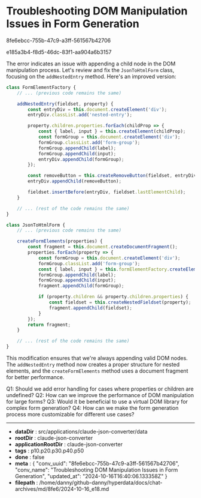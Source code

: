 # Troubleshooting DOM Manipulation Issues in Form Generation

8fe6ebcc-755b-47c9-a3ff-561567b42706

e185a3b4-f8d5-46dc-83f1-aa904a6b3157

 The error indicates an issue with appending a child node in the DOM manipulation process. Let's review and fix the `JsonToHtmlForm` class, focusing on the `addNestedEntry` method. Here's an improved version:

```javascript
class FormElementFactory {
    // ... (previous code remains the same)

    addNestedEntry(fieldset, property) {
        const entryDiv = this.document.createElement('div');
        entryDiv.classList.add('nested-entry');

        property.children.properties.forEach(childProp => {
            const { label, input } = this.createElement(childProp);
            const formGroup = this.document.createElement('div');
            formGroup.classList.add('form-group');
            formGroup.appendChild(label);
            formGroup.appendChild(input);
            entryDiv.appendChild(formGroup);
        });

        const removeButton = this.createRemoveButton(fieldset, entryDiv);
        entryDiv.appendChild(removeButton);

        fieldset.insertBefore(entryDiv, fieldset.lastElementChild);
    }

    // ... (rest of the code remains the same)
}

class JsonToHtmlForm {
    // ... (previous code remains the same)

    createFormElements(properties) {
        const fragment = this.document.createDocumentFragment();
        properties.forEach(property => {
            const formGroup = this.document.createElement('div');
            formGroup.classList.add('form-group');
            const { label, input } = this.formElementFactory.createElement(property);
            formGroup.appendChild(label);
            formGroup.appendChild(input);
            fragment.appendChild(formGroup);

            if (property.children && property.children.properties) {
                const fieldset = this.createNestedFieldset(property);
                fragment.appendChild(fieldset);
            }
        });
        return fragment;
    }

    // ... (rest of the code remains the same)
}
```

This modification ensures that we're always appending valid DOM nodes. The `addNestedEntry` method now creates a proper structure for nested elements, and the `createFormElements` method uses a document fragment for better performance.

Q1: Should we add error handling for cases where properties or children are undefined?
Q2: How can we improve the performance of DOM manipulation for large forms?
Q3: Would it be beneficial to use a virtual DOM library for complex form generation?
Q4: How can we make the form generation process more customizable for different use cases?

---

* **dataDir** : src/applications/claude-json-converter/data
* **rootDir** : claude-json-converter
* **applicationRootDir** : claude-json-converter
* **tags** : p10.p20.p30.p40.p50
* **done** : false
* **meta** : {
  "conv_uuid": "8fe6ebcc-755b-47c9-a3ff-561567b42706",
  "conv_name": "Troubleshooting DOM Manipulation Issues in Form Generation",
  "updated_at": "2024-10-16T16:40:06.133358Z"
}
* **filepath** : /home/danny/github-danny/hyperdata/docs/chat-archives/md/8fe6/2024-10-16_e18.md